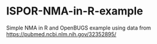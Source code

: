 # ISPOR-NMA-in-R-example
Simple NMA in R and OpenBUGS example using data from https://pubmed.ncbi.nlm.nih.gov/32352895/ 
